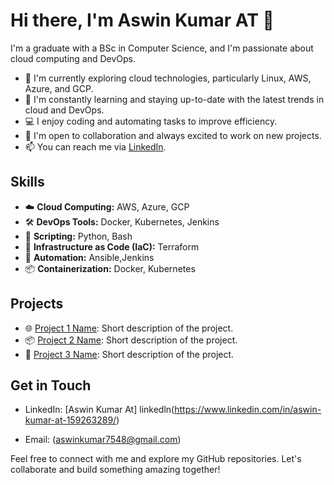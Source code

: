 # Hi there, I'm Aswin Kumar AT 👋

I'm a  graduate with a BSc in Computer Science, and I'm passionate about cloud computing and DevOps. 

- 🔭 I'm currently exploring cloud technologies, particularly Linux, AWS, Azure, and GCP.
- 🌱 I'm constantly learning and staying up-to-date with the latest trends in cloud and DevOps.
- 💻 I enjoy coding and automating tasks to improve efficiency.
- 🤝 I'm open to collaboration and always excited to work on new projects.
- 📫 You can reach me via [LinkedIn](https://www.linkedin.com/in/aswin-kumar-at-159263289/).

## Skills

- ☁️ **Cloud Computing:** AWS, Azure, GCP
- 🛠️ **DevOps Tools:** Docker, Kubernetes, Jenkins
- 📜 **Scripting:** Python, Bash
- 🧰 **Infrastructure as Code (IaC):** Terraform
- 🚀 **Automation:** Ansible,Jenkins
- 📦 **Containerization:** Docker, Kubernetes

## Projects

- 🌐 [Project 1 Name](https://github.com/yourusername/project1): Short description of the project.
- 📦 [Project 2 Name](https://github.com/yourusername/project2): Short description of the project.
- 🚀 [Project 3 Name](https://github.com/yourusername/project3): Short description of the project.

## Get in Touch

- LinkedIn: [Aswin Kumar At] linkedln(https://www.linkedin.com/in/aswin-kumar-at-159263289/)

- Email: (aswinkumar7548@gmail.com)

Feel free to connect with me and explore my GitHub repositories. Let's collaborate and build something amazing together!

